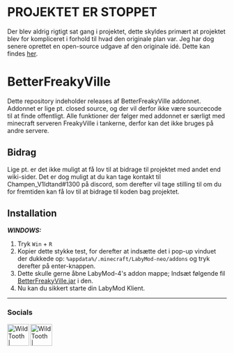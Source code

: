 # PROJEKTET ER STOPPET

Der blev aldrig rigtigt sat gang i projektet, dette skyldes primært at projektet blev for kompliceret i forhold til hvad den originale plan var. Jeg har dog senere oprettet en open-source udgave af den originale idé. Dette kan findes [her](https://github.com/WildTooth/FVPrice-Lookup).

# BetterFreakyVille 

Dette repository indeholder releases af BetterFreakyVille addonnet. Addonnet er lige pt. closed source, og der vil derfor ikke være sourcecode til at finde offentligt. Alle funktioner der følger med addonnet er særligt med minecraft serveren FreakyVille i tankerne, derfor kan det ikke bruges på andre servere.

## Bidrag

Lige pt. er det ikke muligt at få lov til at bidrage til projektet med andet end wiki-sider. Det er dog muligt at du kan tage kontakt til Champen_V1ldtand#1300 på discord, som derefter vil tage stilling til om du for fremtiden kan få lov til at bidrage til koden bag projektet.

## Installation

***WINDOWS:***

1. Tryk `Win` + `R`
2. Kopier dette stykke test, for derefter at indsætte det i pop-up vinduet der dukkede op: `%appdata%/.minecraft/LabyMod-neo/addons` og tryk derefter på enter-knappen.
3. Dette skulle gerne åbne LabyMod-4's addon mappe; Indsæt følgende fil [BetterFreakyVille.jar](https://github.com/404) i den.
4. Nu kan du sikkert starte din LabyMod Klient.

---

### Socials

[<img align="left" alt="WildTooth | YouTube" width="50px" src="https://cdn.jsdelivr.net/npm/simple-icons@v3/icons/youtube.svg" />][youtube]
[<img align="left" alt="WildTooth | Discord" width="50px" src="https://cdn.jsdelivr.net/npm/simple-icons@v3/icons/discord.svg" />][discordServer]

[youtube]: https://www.youtube.com/@V1LDTAND/featured
[discordServer]: https://discord.gg/8mtMVYTews
